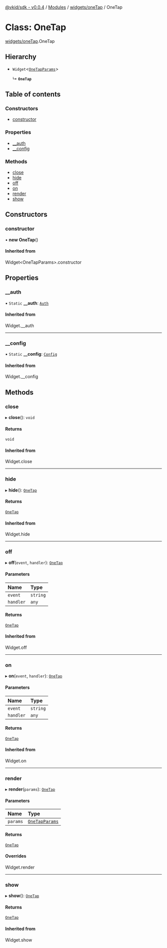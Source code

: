 [@vkid/sdk - v0.0.4](../README.md) / [Modules](../modules.md) / [widgets/oneTap](../modules/widgets_oneTap.md) / OneTap

# Class: OneTap

[widgets/oneTap](../modules/widgets_oneTap.md).OneTap

## Hierarchy

- `Widget`<[`OneTapParams`](../interfaces/widgets_oneTap.OneTapParams.md)\>

  ↳ **`OneTap`**

## Table of contents

### Constructors

- [constructor](widgets_oneTap.OneTap.md#constructor)

### Properties

- [\_\_auth](widgets_oneTap.OneTap.md#__auth)
- [\_\_config](widgets_oneTap.OneTap.md#__config)

### Methods

- [close](widgets_oneTap.OneTap.md#close)
- [hide](widgets_oneTap.OneTap.md#hide)
- [off](widgets_oneTap.OneTap.md#off)
- [on](widgets_oneTap.OneTap.md#on)
- [render](widgets_oneTap.OneTap.md#render)
- [show](widgets_oneTap.OneTap.md#show)

## Constructors

### constructor

• **new OneTap**()

#### Inherited from

Widget<OneTapParams\>.constructor

## Properties

### \_\_auth

▪ `Static` **\_\_auth**: [`Auth`](auth.Auth.md)

#### Inherited from

Widget.\_\_auth

___

### \_\_config

▪ `Static` **\_\_config**: [`Config`](core_config.Config.md)

#### Inherited from

Widget.\_\_config

## Methods

### close

▸ **close**(): `void`

#### Returns

`void`

#### Inherited from

Widget.close

___

### hide

▸ **hide**(): [`OneTap`](widgets_oneTap.OneTap.md)

#### Returns

[`OneTap`](widgets_oneTap.OneTap.md)

#### Inherited from

Widget.hide

___

### off

▸ **off**(`event`, `handler`): [`OneTap`](widgets_oneTap.OneTap.md)

#### Parameters

| Name | Type |
| :------ | :------ |
| `event` | `string` |
| `handler` | `any` |

#### Returns

[`OneTap`](widgets_oneTap.OneTap.md)

#### Inherited from

Widget.off

___

### on

▸ **on**(`event`, `handler`): [`OneTap`](widgets_oneTap.OneTap.md)

#### Parameters

| Name | Type |
| :------ | :------ |
| `event` | `string` |
| `handler` | `any` |

#### Returns

[`OneTap`](widgets_oneTap.OneTap.md)

#### Inherited from

Widget.on

___

### render

▸ **render**(`params`): [`OneTap`](widgets_oneTap.OneTap.md)

#### Parameters

| Name | Type |
| :------ | :------ |
| `params` | [`OneTapParams`](../interfaces/widgets_oneTap.OneTapParams.md) |

#### Returns

[`OneTap`](widgets_oneTap.OneTap.md)

#### Overrides

Widget.render

___

### show

▸ **show**(): [`OneTap`](widgets_oneTap.OneTap.md)

#### Returns

[`OneTap`](widgets_oneTap.OneTap.md)

#### Inherited from

Widget.show
